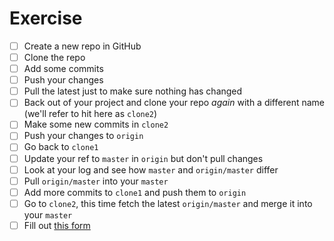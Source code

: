 # Exercise

- [ ] Create a new repo in GitHub
- [ ] Clone the repo
- [ ] Add some commits
- [ ] Push your changes
- [ ] Pull the latest just to make sure nothing has changed
- [ ] Back out of your project and clone your repo *again* with a different name (we'll refer to hit here as `clone2`)
- [ ] Make some new commits in `clone2`
- [ ] Push your changes to `origin`
- [ ] Go back to `clone1`
- [ ] Update your ref to `master` in `origin` but don't pull changes
- [ ] Look at your log and see how `master` and `origin/master` differ
- [ ] Pull `origin/master` into your `master`
- [ ] Add more commits to `clone1` and push them to `origin`
- [ ] Go to `clone2`, this time fetch the latest `origin/master` and merge it into your `master`
- [ ] Fill out [this form](https://forms.gle/JU7chMhzfmV1SFQz6)
